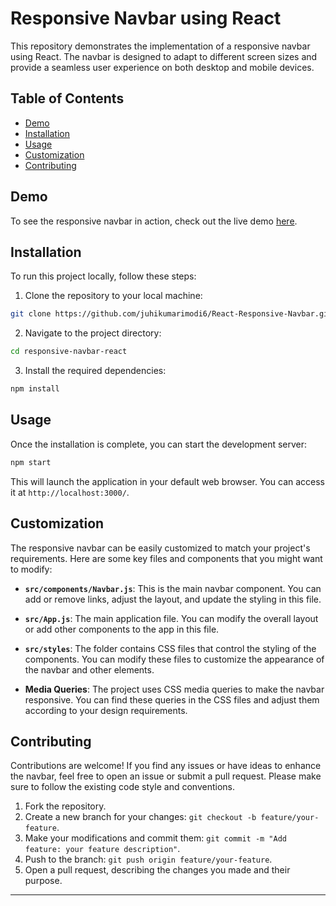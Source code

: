 # Responsive Navbar using React

This repository demonstrates the implementation of a responsive navbar using React. The navbar is designed to adapt to different screen sizes and provide a seamless user experience on both desktop and mobile devices.

## Table of Contents

- [Demo](#demo)
- [Installation](#installation)
- [Usage](#usage)
- [Customization](#customization)
- [Contributing](#contributing)

## Demo

To see the responsive navbar in action, check out the live demo [here](https://github.com/juhikumarimodi6/React-Responsive-Navbar/blob/main/Responsive-Navbar-video.webm).

## Installation

To run this project locally, follow these steps:

1. Clone the repository to your local machine:

```bash
git clone https://github.com/juhikumarimodi6/React-Responsive-Navbar.git
```

2. Navigate to the project directory:

```bash
cd responsive-navbar-react
```

3. Install the required dependencies:

```bash
npm install
```

## Usage

Once the installation is complete, you can start the development server:

```bash
npm start
```

This will launch the application in your default web browser. You can access it at `http://localhost:3000/`.

## Customization

The responsive navbar can be easily customized to match your project's requirements. Here are some key files and components that you might want to modify:

- **`src/components/Navbar.js`**: This is the main navbar component. You can add or remove links, adjust the layout, and update the styling in this file.

- **`src/App.js`**: The main application file. You can modify the overall layout or add other components to the app in this file.

- **`src/styles`**: The folder contains CSS files that control the styling of the components. You can modify these files to customize the appearance of the navbar and other elements.

- **Media Queries**: The project uses CSS media queries to make the navbar responsive. You can find these queries in the CSS files and adjust them according to your design requirements.

## Contributing

Contributions are welcome! If you find any issues or have ideas to enhance the navbar, feel free to open an issue or submit a pull request. Please make sure to follow the existing code style and conventions.

1. Fork the repository.
2. Create a new branch for your changes: `git checkout -b feature/your-feature`.
3. Make your modifications and commit them: `git commit -m "Add feature: your feature description"`.
4. Push to the branch: `git push origin feature/your-feature`.
5. Open a pull request, describing the changes you made and their purpose.


---